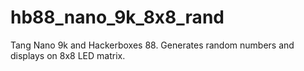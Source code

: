 # hb88_nano_9k_8x8_rand
Tang Nano 9k and Hackerboxes 88.  Generates random numbers and displays on 8x8 LED matrix.
